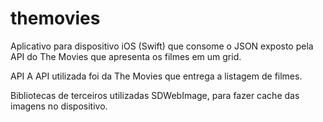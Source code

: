 # themovies

Aplicativo para dispositivo iOS (Swift) que consome o JSON exposto pela API do The Movies que apresenta os filmes em um grid.

API
A API utilizada foi da The Movies que entrega a listagem de filmes.

Bibliotecas de terceiros utilizadas
SDWebImage, para fazer cache das imagens no dispositivo.

